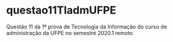 # questao11TIadmUFPE
Questão 11 da 1ª prova de Tecnologia da Informação do curso de administração da UFPE no semestre 2020.1 remoto
